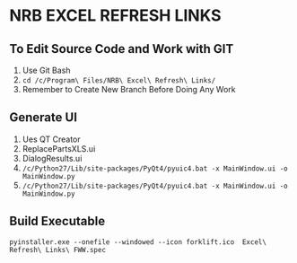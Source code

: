 # NRB EXCEL REFRESH LINKS
## To Edit Source Code and Work with GIT
1. Use Git Bash
2. `cd /c/Program\ Files/NRB\ Excel\ Refresh\ Links/`
3. Remember to Create New Branch Before Doing Any Work

## Generate UI
1. Ues QT Creator
2. ReplacePartsXLS.ui
3. DialogResults.ui
4. `/c/Python27/Lib/site-packages/PyQt4/pyuic4.bat -x MainWindow.ui -o MainWindow.py`
5. `/c/Python27/Lib/site-packages/PyQt4/pyuic4.bat -x MainWindow.ui -o MainWindow.py`

## Build Executable
`pyinstaller.exe --onefile --windowed --icon forklift.ico  Excel\ Refresh\ Links\ FWW.spec`

